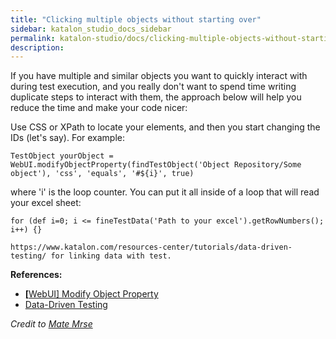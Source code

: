 ```yaml
---
title: "Clicking multiple objects without starting over" 
sidebar: katalon_studio_docs_sidebar
permalink: katalon-studio/docs/clicking-multiple-objects-without-starting-over.html 
description: 
---
```

If you have multiple and similar objects you want to quickly interact with during test execution, and you really don't want to spend time writing duplicate steps to interact with them, the approach below will help you reduce the time and make your code nicer:

Use CSS or XPath to locate your elements, and then you start changing the IDs (let's say). For example:

```
TestObject yourObject = WebUI.modifyObjectProperty(findTestObject('Object Repository/Some object'), 'css', 'equals', '#${i}', true) 
```

where 'i' is the loop counter. You can put it all inside of a loop that will read your excel sheet:

```
for (def i=0; i <= fineTestData('Path to your excel').getRowNumbers(); i++) {}

```

```
https://www.katalon.com/resources-center/tutorials/data-driven-testing/ for linking data with test.
```

**References:**

*   **[\[](https://docs.katalon.com/display/KD/%5BWebUI%5D+Modify+Object+Property)**[WebUI\] Modify Object Property](https://docs.katalon.com/display/KD/%5BWebUI%5D+Modify+Object+Property)
*   [Data-Driven Testing](https://www.katalon.com/resources-center/tutorials/data-driven-testing/)

_Credit to [Mate Mrse](https://forum.katalon.com/discussion/7010/how-to-test-clicking-multiple-objects-without-starting-over#lComment_16209)_